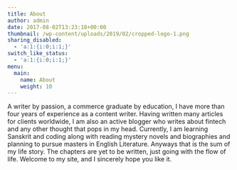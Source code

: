 ```yaml
---
title: About
author: admin
date: 2017-08-02T13:23:18+00:00
thumbnail: /wp-content/uploads/2019/02/cropped-logo-1.png
sharing_disabled:
  - 'a:1:{i:0;i:1;}'
switch_like_status:
  - 'a:1:{i:0;i:1;}'
menu:
  main:
    name: About
    weight: 10
---
```

A writer by passion, a commerce graduate by education, I have more than four years of experience as a content writer. Having written many articles for clients worldwide, I am also an active blogger who writes about fintech and any other thought that pops in my head. Currently, I am learning Sanskrit and coding along with reading mystery novels and biographies and planning to pursue masters in English Literature. Anyways that is the sum of my life story. The chapters are yet to be written, just going with the flow of life. Welcome to my site, and I sincerely hope you like it.
